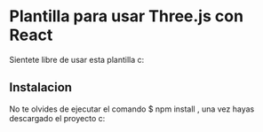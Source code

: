 # Plantilla para usar Three.js con React 
Sientete libre de usar esta plantilla c: 

## Instalacion 
No te olvides de ejecutar el comando $ npm install , una vez hayas descargado el proyecto c: 

